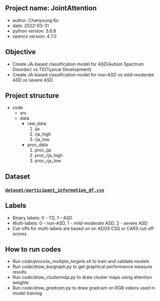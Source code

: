 ## Project name: JointAttention
* author: Chanyoung Ko
* date: 2022-03-31
* python version: 3.6.8
* opencv version: 4.7.0

## Objective
- Create JA-based classification model for ASD(Autism Spectrum Disorder) vs TD(Typical Development)
- Create JA-based classification model for non-ASD vs mild-moderate ASD vs severe ASD

## Project structure
* code
    * src 
    * data
        * raw_data
            1. ija
            2. rja_high
            3. rja_low 
        * proc_data
            1. proc_ija
            2. proc_rja_high
            3. proc_rja_low
    

## Dataset
### [`dataset/participant_information_df.csv`](dataset/participant_information_df.csv)
      
## Labels
* Binary labels: 0 - TD, 1 - ASD
* Multi-labels: 0 - non-ASD, 1 - mild-moderate ASD, 2 - severe ASD
* Cut-offs for multi-labels are based on on ADOS CSS or CARS cut-off scores

## How to run codes
* Run *code/process_multiple_targets.sh* to train and validate models
* Run *code/draw_bargraph.py* to get graphical performance measure results
* Run *code/draw_clustermap.py* to draw cluster maps using attention weights
* Run *code/draw_gradcam.py* to draw gradcam on RGB videos used in model training
